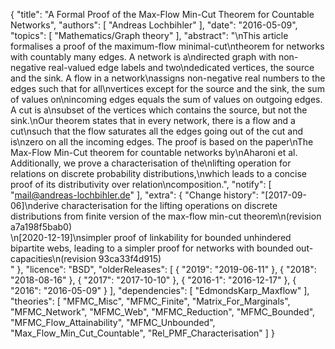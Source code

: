 {
    "title": "A Formal Proof of the Max-Flow Min-Cut Theorem for Countable Networks",
    "authors": [
        "Andreas Lochbihler"
    ],
    "date": "2016-05-09",
    "topics": [
        "Mathematics/Graph theory"
    ],
    "abstract": "\nThis article formalises a proof of the maximum-flow minimal-cut\ntheorem for networks with countably many edges.  A network is a\ndirected graph with non-negative real-valued edge labels and two\ndedicated vertices, the source and the sink.  A flow in a network\nassigns non-negative real numbers to the edges such that for all\nvertices except for the source and the sink, the sum of values on\nincoming edges equals the sum of values on outgoing edges.  A cut is a\nsubset of the vertices which contains the source, but not the sink.\nOur theorem states that in every network, there is a flow and a cut\nsuch that the flow saturates all the edges going out of the cut and is\nzero on all the incoming edges.  The proof is based on the paper\n<emph>The Max-Flow Min-Cut theorem for countable networks</emph> by\nAharoni et al.  Additionally, we prove a characterisation of the\nlifting operation for relations on discrete probability distributions,\nwhich leads to a concise proof of its distributivity over relation\ncomposition.",
    "notify": [
        "mail@andreas-lochbihler.de"
    ],
    "extra": {
        "Change history": "[2017-09-06]\nderive characterisation for the lifting operations on discrete distributions from finite version of the max-flow min-cut theorem\n(revision a7a198f5bab0)<br>\n[2020-12-19]\nsimpler proof of linkability for bounded unhindered bipartite webs, leading to a simpler proof for networks with bounded out-capacities\n(revision 93ca33f4d915)<br>"
    },
    "licence": "BSD",
    "olderReleases": [
        {
            "2019": "2019-06-11"
        },
        {
            "2018": "2018-08-16"
        },
        {
            "2017": "2017-10-10"
        },
        {
            "2016-1": "2016-12-17"
        },
        {
            "2016": "2016-05-09"
        }
    ],
    "dependencies": [
        "EdmondsKarp_Maxflow"
    ],
    "theories": [
        "MFMC_Misc",
        "MFMC_Finite",
        "Matrix_For_Marginals",
        "MFMC_Network",
        "MFMC_Web",
        "MFMC_Reduction",
        "MFMC_Bounded",
        "MFMC_Flow_Attainability",
        "MFMC_Unbounded",
        "Max_Flow_Min_Cut_Countable",
        "Rel_PMF_Characterisation"
    ]
}